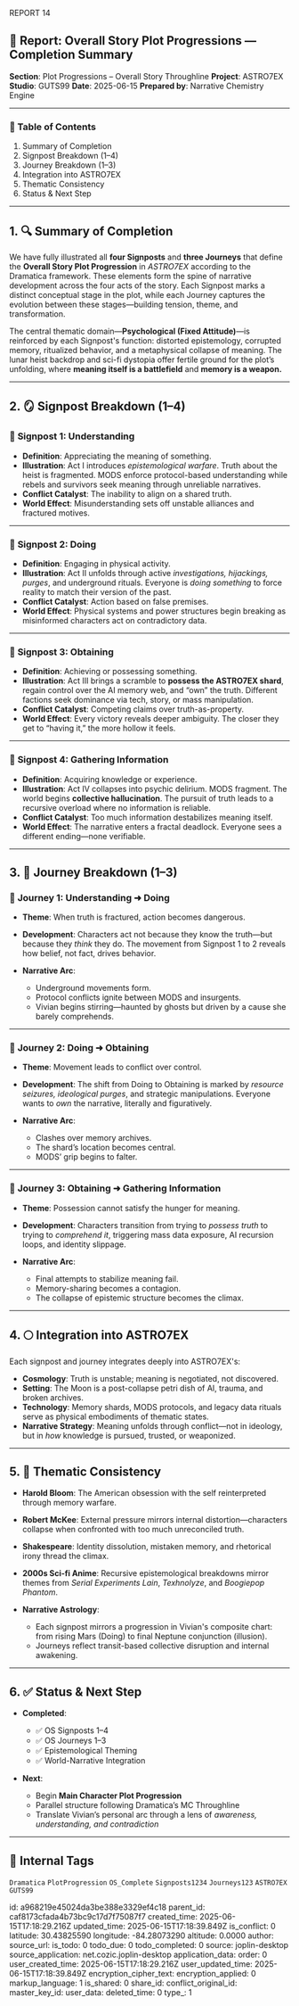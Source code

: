 REPORT 14

## 📘 Report: Overall Story Plot Progressions — Completion Summary

**Section**: Plot Progressions – Overall Story Throughline
**Project**: ASTRO7EX
**Studio**: GUTS99
**Date**: 2025-06-15
**Prepared by**: Narrative Chemistry Engine

---

### 🧩 Table of Contents

1. Summary of Completion
2. Signpost Breakdown (1–4)
3. Journey Breakdown (1–3)
4. Integration into ASTRO7EX
5. Thematic Consistency
6. Status & Next Step

---

## 1. 🔍 Summary of Completion

We have fully illustrated all **four Signposts** and **three Journeys** that define the **Overall Story Plot Progression** in *ASTRO7EX* according to the Dramatica framework. These elements form the spine of narrative development across the four acts of the story. Each Signpost marks a distinct conceptual stage in the plot, while each Journey captures the evolution between these stages—building tension, theme, and transformation.

The central thematic domain—**Psychological (Fixed Attitude)**—is reinforced by each Signpost's function: distorted epistemology, corrupted memory, ritualized behavior, and a metaphysical collapse of meaning. The lunar heist backdrop and sci-fi dystopia offer fertile ground for the plot’s unfolding, where **meaning itself is a battlefield** and **memory is a weapon.**

---

## 2. 🪞 Signpost Breakdown (1–4)

### 🔹 **Signpost 1: Understanding**

* **Definition**: Appreciating the meaning of something.
* **Illustration**: Act I introduces *epistemological warfare*. Truth about the heist is fragmented. MODS enforce protocol-based understanding while rebels and survivors seek meaning through unreliable narratives.
* **Conflict Catalyst**: The inability to align on a shared truth.
* **World Effect**: Misunderstanding sets off unstable alliances and fractured motives.

---

### 🔹 **Signpost 2: Doing**

* **Definition**: Engaging in physical activity.
* **Illustration**: Act II unfolds through active *investigations, hijackings, purges*, and underground rituals. Everyone is *doing something* to force reality to match their version of the past.
* **Conflict Catalyst**: Action based on false premises.
* **World Effect**: Physical systems and power structures begin breaking as misinformed characters act on contradictory data.

---

### 🔹 **Signpost 3: Obtaining**

* **Definition**: Achieving or possessing something.
* **Illustration**: Act III brings a scramble to **possess the ASTRO7EX shard**, regain control over the AI memory web, and “own” the truth. Different factions seek dominance via tech, story, or mass manipulation.
* **Conflict Catalyst**: Competing claims over truth-as-property.
* **World Effect**: Every victory reveals deeper ambiguity. The closer they get to “having it,” the more hollow it feels.

---

### 🔹 **Signpost 4: Gathering Information**

* **Definition**: Acquiring knowledge or experience.
* **Illustration**: Act IV collapses into psychic delirium. MODS fragment. The world begins **collective hallucination**. The pursuit of truth leads to a recursive overload where no information is reliable.
* **Conflict Catalyst**: Too much information destabilizes meaning itself.
* **World Effect**: The narrative enters a fractal deadlock. Everyone sees a different ending—none verifiable.

---

## 3. 🧭 Journey Breakdown (1–3)

### 🔸 **Journey 1: Understanding ➜ Doing**

* **Theme**: When truth is fractured, action becomes dangerous.
* **Development**: Characters act not because they know the truth—but because they *think* they do. The movement from Signpost 1 to 2 reveals how belief, not fact, drives behavior.
* **Narrative Arc**:

  * Underground movements form.
  * Protocol conflicts ignite between MODS and insurgents.
  * Vivian begins stirring—haunted by ghosts but driven by a cause she barely comprehends.

---

### 🔸 **Journey 2: Doing ➜ Obtaining**

* **Theme**: Movement leads to conflict over control.
* **Development**: The shift from Doing to Obtaining is marked by *resource seizures, ideological purges*, and strategic manipulations. Everyone wants to *own* the narrative, literally and figuratively.
* **Narrative Arc**:

  * Clashes over memory archives.
  * The shard’s location becomes central.
  * MODS’ grip begins to falter.

---

### 🔸 **Journey 3: Obtaining ➜ Gathering Information**

* **Theme**: Possession cannot satisfy the hunger for meaning.
* **Development**: Characters transition from trying to *possess truth* to trying to *comprehend it*, triggering mass data exposure, AI recursion loops, and identity slippage.
* **Narrative Arc**:

  * Final attempts to stabilize meaning fail.
  * Memory-sharing becomes a contagion.
  * The collapse of epistemic structure becomes the climax.

---

## 4. 🌕 Integration into ASTRO7EX

Each signpost and journey integrates deeply into ASTRO7EX's:

* **Cosmology**: Truth is unstable; meaning is negotiated, not discovered.
* **Setting**: The Moon is a post-collapse petri dish of AI, trauma, and broken archives.
* **Technology**: Memory shards, MODS protocols, and legacy data rituals serve as physical embodiments of thematic states.
* **Narrative Strategy**: Meaning unfolds through conflict—not in ideology, but in *how* knowledge is pursued, trusted, or weaponized.

---

## 5. 🧬 Thematic Consistency

* **Harold Bloom**: The American obsession with the self reinterpreted through memory warfare.
* **Robert McKee**: External pressure mirrors internal distortion—characters collapse when confronted with too much unreconciled truth.
* **Shakespeare**: Identity dissolution, mistaken memory, and rhetorical irony thread the climax.
* **2000s Sci-fi Anime**: Recursive epistemological breakdowns mirror themes from *Serial Experiments Lain*, *Texhnolyze*, and *Boogiepop Phantom*.
* **Narrative Astrology**:

  * Each signpost mirrors a progression in Vivian's composite chart: from rising Mars (Doing) to final Neptune conjunction (illusion).
  * Journeys reflect transit-based collective disruption and internal awakening.

---

## 6. ✅ Status & Next Step

* **Completed**:

  * ✅ OS Signposts 1–4
  * ✅ OS Journeys 1–3
  * ✅ Epistemological Theming
  * ✅ World-Narrative Integration

* **Next**:

  * Begin **Main Character Plot Progression**
  * Parallel structure following Dramatica’s MC Throughline
  * Translate Vivian’s personal arc through a lens of *awareness, understanding, and contradiction*

---

## 🧪 Internal Tags

`Dramatica` `PlotProgression` `OS_Complete` `Signposts1234` `Journeys123` `ASTRO7EX` `GUTS99`


id: a968219e45024da3be388e3329ef4c18
parent_id: caf8173cfada4b73bc9c17d7f75087f7
created_time: 2025-06-15T17:18:29.216Z
updated_time: 2025-06-15T17:18:39.849Z
is_conflict: 0
latitude: 30.43825590
longitude: -84.28073290
altitude: 0.0000
author: 
source_url: 
is_todo: 0
todo_due: 0
todo_completed: 0
source: joplin-desktop
source_application: net.cozic.joplin-desktop
application_data: 
order: 0
user_created_time: 2025-06-15T17:18:29.216Z
user_updated_time: 2025-06-15T17:18:39.849Z
encryption_cipher_text: 
encryption_applied: 0
markup_language: 1
is_shared: 0
share_id: 
conflict_original_id: 
master_key_id: 
user_data: 
deleted_time: 0
type_: 1